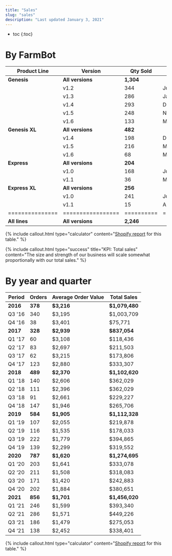 ```yaml
---
title: "Sales"
slug: "sales"
description: "Last updated January 3, 2021"
---
```


* toc
{:toc}

# By FarmBot

|Product Line   |Version          |Qty Sold  |Selling Period     |Average Price       |Net Sales |
|---------------|-----------------|----------|-------------------|--------------------|----------|
|**Genesis**    |**All versions** |**1,304** |                   |**$2,712**          |**$3,536,254**
|               |v1.2             |344       |Jun '16 to Jan '17 |$2,897              |$996,480
|               |v1.3             |286       |Jan '17 to May '18 |$2,630              |$752,260
|               |v1.4             |293       |Dec '17 to Nov '19 |$2,411              |$706,337
|               |v1.5             |248       |Nov '19 to Feb '21 |$2,639              |$654,434
|               |v1.6             |133       |Mar '21 to ...     |$3,209              |$426,743
|**Genesis XL** |**All versions** |**482**   |                   |**$3,967**          |**$1,912,009**
|               |v1.4             |198       |Dec '17 to Mar '19 |$3,539              |$700,799
|               |v1.5             |216       |Mar '19 to Apr '21 |$4,112              |$888,204
|               |v1.6             |68        |Mar '21 to...      |$4,750              |$323,006
|**Express**    |**All versions** |**204**   |                   |**$1,526**          |**$311,206**
|               |v1.0             |168       |Jul '19 to Apr '21 |$1,534              |$257,656
|               |v1.1             |36        |Mar '21 to...      |$1,488              |$53,550
|**Express XL** |**All versions** |**256**   |                   |**$1,800**          |**$460,832**
|               |v1.0             |241       |Jul '19 to Aug '21 |$1,792              |$431,760
|               |v1.1             |15        |Apr '21 to...      |$1,938              |$29,072
|===============|=================|==========|===================|====================|
|**All lines**  |**All versions** |**2,246** |                   |**$2,770**          |**$6,220,301**

{%
include callout.html
type="calculator"
content="[Shopify report](https://farmbot.myshopify.com/admin/reports/2536702050?since=2016-06-01&until=2022-01-03) for this table."
%}

{%
include callout.html
type="success"
title="KPI: Total sales"
content="The size and strength of our business will scale somewhat proportionally with our total sales."
%}

# By year and quarter

|Period    |Orders  |Average Order Value|Total Sales|
|----------|--------|-------------------|-----------|
|**2016**  |**378** |**$3,216**         |**$1,079,480**
|Q3 '16    |340     |$3,195             |$1,003,709
|Q4 '16    |38      |$3,401             |$75,771
|**2017**  |**328** |**$2,939**         |**$837,054**
|Q1 '17    |60      |$3,108             |$118,436
|Q2 '17    |83      |$2,697             |$211,503
|Q3 '17    |62      |$3,215             |$173,806
|Q4 '17    |123     |$2,880             |$333,307
|**2018**  |**489** |**$2,370**         |**$1,102,620**
|Q1 '18    |140     |$2,606             |$362,029
|Q2 '18    |111     |$2,396             |$362,029
|Q3 '18    |91      |$2,661             |$229,227
|Q4 '18    |147     |$1,946             |$265,706
|**2019**	 |**584** |**$1,905**         |**$1,112,328**
|Q1 ‘19	   |107     |$2,055             |$219,878
|Q2 ‘19	   |116     |$1,535             |$178,033
|Q3 ‘19	   |222     |$1,779             |$394,865
|Q4 ‘19	   |139     |$2,299             |$319,552
|**2020**	 |**787** |**$1,620**         |**$1,274,695**
|Q1 ‘20	   |203     |$1,641             |$333,078
|Q2 ‘20	   |211     |$1,508             |$318,083
|Q3 ‘20	   |171     |$1,420             |$242,883
|Q4 ‘20	   |202     |$1,884             |$380,651
|**2021**	 |**856** |**$1,701**         |**$1,456,020**
|Q1 ‘21	   |246     |$1,599             |$393,340
|Q2 ‘21	   |286     |$1,571             |$449,226
|Q3 ‘21	   |186     |$1,479             |$275,053
|Q4 ‘21	   |138     |$2,452             |$338,401

{%
include callout.html
type="calculator"
content="[Shopify report](https://farmbot.myshopify.com/admin/reports/2536734818?since=2019-07-01&until=2019-09-30) for this table."
%}
